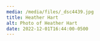 ```yaml
---
media: /media/files/_dsc4439.jpg
title: Heather Hart
alt: Photo of Heather Hart
date: 2022-12-01T16:44:00-0500
---
```

